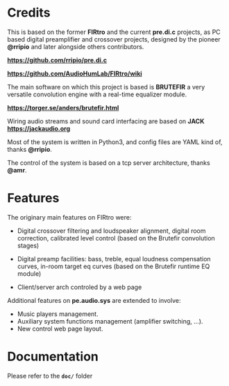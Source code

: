 # Credits

This is based on the former **FIRtro** and the current **pre.di.c** projects, as PC based digital preamplifier and crossover projects, designed by the pioneer **@rripio** and later alongside others contributors.


**https://github.com/rripio/pre.di.c**

**https://github.com/AudioHumLab/FIRtro/wiki**

The main software on which this project is based is **BRUTEFIR** a very versatile convolution engine with a real-time equalizer module.

**https://torger.se/anders/brutefir.html**


Wiring audio streams and sound card interfacing are based on **JACK https://jackaudio.org**

Most of the system is written in Python3, and config files are YAML kind of, thanks **@rripio**.

The control of the system is based on a tcp server architecture, thanks **@amr**.


# Features

The originary main features on FIRtro were:

- Digital crossover filtering and loudspeaker alignment, digital room correction, calibrated level control (based on the Brutefir convolution stages)

- Digital preamp facilities: bass, treble, equal loudness compensation curves, in-room target eq curves (based on the Brutefir runtime EQ module)

- Client/server arch controled by a web page
 
Additional features on **pe.audio.sys** are extended to involve:

- Music players management.
- Auxiliary system functions management (amplifier switching, ...).
- New control web page layout.

# Documentation

Please refer to the **`doc/`** folder
